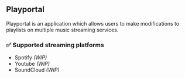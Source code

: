 ## Playportal

Playportal is an application which allows users to make modifications to playlists on multiple music streaming services.

### ✅ Supported streaming platforms
* Spotify *(WIP)*
* Youtube *(WIP)*
* SoundCloud *(WIP)*
